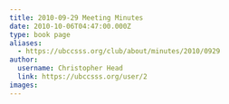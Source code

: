 ```yaml
---
title: 2010-09-29 Meeting Minutes 
date: 2010-10-06T04:47:00.000Z
type: book page
aliases:
  - https://ubccsss.org/club/about/minutes/2010/0929
author:
  username: Christopher Head
  link: https://ubccsss.org/user/2
images:
---
```


